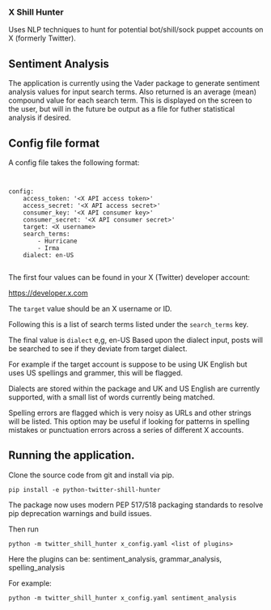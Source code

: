 ### X Shill Hunter


Uses NLP techniques to hunt for potential bot/shill/sock puppet accounts on X (formerly Twitter).


## Sentiment Analysis

The application is currently using the Vader package to generate
sentiment analysis values for input search terms.
Also returned is an average (mean) compound value for each search term.
This is displayed on the screen to the user, but will in the future
be output as a file for futher statistical analysis if desired.

## Config file format

A config file takes the following format:

```


config:
    access_token: '<X API access token>'
    access_secret: '<X API access secret>'
    consumer_key: '<X API consumer key>'
    consumer_secret: '<X API consumer secret>'
    target: <X username>
    search_terms:
        - Hurricane
        - Irma
    dialect: en-US


```

The first four values can be found in your X (Twitter) developer account:

https://developer.x.com

The `target` value should be an X username or ID.

Following this is a list of search terms listed under the 
`search_terms` key.

The final value is `dialect` e,g, en-US
Based upon the dialect input, posts will be searched to see if 
they deviate from target dialect.

For example if the target account is suppose to be using UK English
but uses US spellings and grammer, this will be flagged.

Dialects are stored within the package and UK and US English
are currently supported, with a small list of words currently being matched.

Spelling errors are flagged which is very noisy as URLs and other
strings will be listed.
This option may be useful if looking for patterns in spelling 
mistakes or punctuation errors across a series of 
different X accounts. 



## Running the application.

Clone the source code from git and install via pip.

```
pip install -e python-twitter-shill-hunter
```

The package now uses modern PEP 517/518 packaging standards to resolve pip deprecation warnings and build issues.

Then run

```
python -m twitter_shill_hunter x_config.yaml <list of plugins>
```

Here the plugins can be: sentiment_analysis, grammar_analysis, spelling_analysis


For example:


```
python -m twitter_shill_hunter x_config.yaml sentiment_analysis
```


